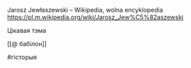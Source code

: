 Jarosz Jewłaszewski – Wikipedia, wolna encyklopedia
https://pl.m.wikipedia.org/wiki/Jarosz_Jew%C5%82aszewski

Цікавая тэма

[[@ бабілон]]

#гісторыя